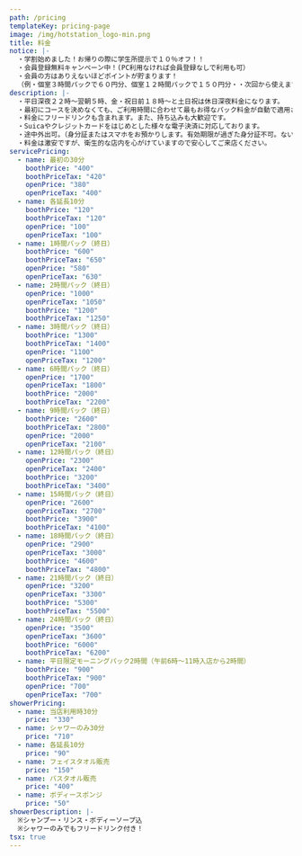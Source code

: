 ```yaml
---
path: /pricing
templateKey: pricing-page
image: /img/hotstation_logo-min.png
title: 料金
notice: |-
  ・学割始めました！お帰りの際に学生所提示で１０％オフ！！
  ・会員登録無料キャンペーン中！(PC利用なければ会員登録なしで利用も可）
  ・会員の方はありえないほどポイントが貯まります！
  （例・個室３時間パックで６０円分、個室１２時間パックで１５０円分・・次回から使えます）
description: |-
  ・平日深夜２２時～翌朝５時、金・祝日前１８時～と土日祝は休日深夜料金になります。
  ・最初にコースを決めなくても、ご利用時間に合わせて最もお得なパック料金が自動で適用されます。
  ・料金にフリードリンクも含まれます。また、持ち込みも大歓迎です。
  ・Suicaやクレジットカードをはじめとした様々な電子決済に対応しております。
  ・途中外出可。（身分証またはスマホをお預かりします。有効期限が過ぎた身分証不可。ない場合は一旦清算になります。）
  ・料金は激安ですが、衛生的な店内を心がけていますので安心してご来店ください。
servicePricing:
  - name: 最初の30分
    boothPrice: "400"
    boothPriceTax: "420"
    openPrice: "380"
    openPriceTax: "400"
  - name: 各延長10分
    boothPrice: "120"
    boothPriceTax: "120"
    openPrice: "100"
    openPriceTax: "100"
  - name: 1時間パック（終日）
    boothPrice: "600"
    boothPriceTax: "650"
    openPrice: "580"
    openPriceTax: "630"
  - name: 2時間パック（終日）
    openPrice: "1000"
    openPriceTax: "1050"
    boothPrice: "1200"
    boothPriceTax: "1250"
  - name: 3時間パック（終日）
    boothPrice: "1300"
    boothPriceTax: "1400"
    openPrice: "1100"
    openPriceTax: "1200"
  - name: 6時間パック（終日）
    openPrice: "1700"
    openPriceTax: "1800"
    boothPrice: "2000"
    boothPriceTax: "2200"
  - name: 9時間パック（終日）
    boothPrice: "2600"
    boothPriceTax: "2800"
    openPrice: "2000"
    openPriceTax: "2100"
  - name: 12時間パック（終日）
    openPrice: "2300"
    openPriceTax: "2400"
    boothPrice: "3200"
    boothPriceTax: "3400"
  - name: 15時間パック（終日）
    openPrice: "2600"
    openPriceTax: "2700"
    boothPrice: "3900"
    boothPriceTax: "4100"
  - name: 18時間パック（終日）
    openPrice: "2900"
    openPriceTax: "3000"
    boothPrice: "4600"
    boothPriceTax: "4800"
  - name: 21時間パック（終日）
    openPrice: "3200"
    openPriceTax: "3300"
    boothPrice: "5300"
    boothPriceTax: "5500"
  - name: 24時間パック（終日）
    openPrice: "3500"
    openPriceTax: "3600"
    boothPrice: "6000"
    boothPriceTax: "6200"
  - name: 平日限定モーニングパック2時間（午前6時～11時入店から2時間）
    boothPrice: "900"
    boothPriceTax: "900"
    openPrice: "700"
    openPriceTax: "700"
showerPricing:
  - name: 当店利用時30分
    price: "330"
  - name: シャワーのみ30分
    price: "710"
  - name: 各延長10分
    price: "90"
  - name: フェイスタオル販売
    price: "150"
  - name: バスタオル販売
    price: "400"
  - name: ボディースポンジ
    price: "50"
showerDescription: |-
  ※シャンプー・リンス・ボディーソープ込
  ※シャワーのみでもフリードリンク付き！
tsx: true
---
```


